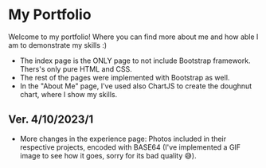 # My Portfolio

Welcome to my portfolio! Where you can find more about me and how able I am to demonstrate my skills :)

- The index page is the ONLY page to not include Bootstrap framework. Thers's only pure HTML and CSS.
- The rest of the pages were implemented with Bootstrap as well.
- In the "About Me" page, I've used also ChartJS to create the doughnut chart, where I show my skills.

## Ver. 4/10/2023/1
- More changes in the experience page: Photos included in their respective projects, encoded with BASE64 (I've implemented a GIF image to see how it goes, sorry for its bad quality 😅).
